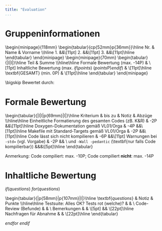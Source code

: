 ```yaml
---
title: "Evaluation"
...
```





# Gruppeninformationen

\begin{minipage}{118mm}
\begin{tabular}{cp{52mm}p{36mm}}\hline
    Nr. & Name & Vorname \\\hline
    1.  &&\\[11pt]
    2.  &&\\[11pt]
    3.  &&\\[11pt]\hline
\end{tabular}
\end{minipage}
\begin{minipage}{70mm}
\begin{tabular}{|l|l|}\hline
    Teil & Summe \\\hline\hline
    Formale Bewertung (max. -14P) & \\[11pt]
    Inhaltliche Bewertung (max. $if(points)$ ($points$P)$endif$) & \\[11pt]\hline
    \textbf{GESAMT} (min. 0P) & \\[11pt]\hline
\end{tabular}
\end{minipage}

\bigskip
Bewertet durch:




# Formale Bewertung

\begin{tabular}{|l|l|p{69mm}|l|}\hline
    Kriterium & bis zu & Notiz & Abzüge \\\hline\hline
    Einheitliche Formatierung des gesamten Codes (zB. K\&R) & -2P &&\\[11pt]\hline
    Doxygen-Dokumentation gemäß VL01/Orga & -4P &&\\[11pt]\hline
    Makefile mit Standard-Targets gemäß VL01/Orga & -2P &&\\[11pt]\hline
    Code lässt sich nicht kompilieren & -6P &&\\[11pt]
    Warnungen bei `-std=` (vgl. Vorgabe) & -2P && \\
    und `-Wall -pedantic` (\textbf{nur falls Code kompilierbar}) &&&\\[5pt]\hline
\end{tabular}

Anmerkung: Code compiliert: max. -10P; Code compiliert **nicht**: max. -14P




# Inhaltliche Bewertung

$if(questions)$
$for(questions)$

\begin{tabular}{|p{58mm}|p{107mm}|l|}\hline
    \textbf{$questions$} & Notiz & Punkte \\\hline\hline
    Testsuite: Alles OK? Tests rot (welche)? & & \\
    Code-Review (Befunde) & & \\
    Bemerkungen & & \\[5pt]
    && \\[22pt]\hline
    Nachfragen für Abnahme & & \\[22pt]\hline
\end{tabular}

$endfor$
$endif$








